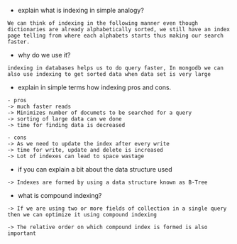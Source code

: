 - explain what is indexing in simple analogy?
``` 
We can think of indexing in the following manner even though dictionaries are already alphabetically sorted, we still have an index page telling from where each alphabets starts thus making our search faster.
```

- why do we use it?
```
indexing in databases helps us to do query faster, In mongodb we can also use indexing to get sorted data when data set is very large
```

- explain in simple terms how indexing pros and cons.
```
- pros
-> much faster reads
-> Minimizes number of documets to be searched for a query 
-> sorting of large data can we done
-> time for finding data is decreased

- cons
-> As we need to update the index after every write
-> time for write, update and delete is increased
-> Lot of indexes can lead to space wastage
```

- if you can explain a bit about the data structure used
```
-> Indexes are formed by using a data structure known as B-Tree
```

- what is compound indexing?
```
-> If we are using two or more fields of collection in a single query then we can optimize it using compound indexing

-> The relative order on which compound index is formed is also important
```
